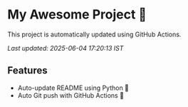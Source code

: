 # My Awesome Project 🚀

This project is automatically updated using GitHub Actions.

_Last updated: 2025-06-04 17:20:13 IST_

## Features
- Auto-update README using Python 🐍
- Auto Git push with GitHub Actions 🤖
